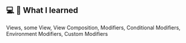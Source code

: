 ## 💻 📝 What I learned
Views, some View, View Composition, Modifiers, Conditional Modifiers, Environment Modifiers, Custom Modifiers 

